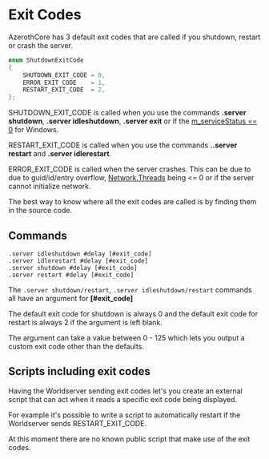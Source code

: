 # Exit Codes

AzerothCore has 3 default exit codes that are called if you shutdown, restart or crash the server.

```cpp
enum ShutdownExitCode
{
    SHUTDOWN_EXIT_CODE = 0,
    ERROR_EXIT_CODE    = 1,
    RESTART_EXIT_CODE  = 2,
};
```

SHUTDOWN_EXIT_CODE is called when you use the commands **.server shutdown**, **.server idleshutdown**, **.server exit** or if the [m_serviceStatus == 0](https://github.com/azerothcore/azerothcore-wotlk/blob/a594bf5b290e5476c61bab29809a079e93c5daa2/src/server/worldserver/Main.cpp#L575-L581) for Windows.

RESTART_EXIT_CODE is called when you use the commands **..server restart** and **.server idlerestart**.

ERROR_EXIT_CODE is called when the server crashes. This can be due to due to guid/id/entry overflow, [Network.Threads](https://github.com/azerothcore/azerothcore-wotlk/blob/a594bf5b290e5476c61bab29809a079e93c5daa2/src/server/worldserver/worldserver.conf.dist#L2909-L2913) being <= 0 or if the server cannot initialize network.

The best way to know where all the exit codes are called is by finding them in the source code.

## Commands

```
.server idleshutdown #delay [#exit_code]
.server idlerestart #delay [#exit_code]
.server shutdown #delay [#exit_code]
.server restart #delay [#exit_code]
```

The `.server shutdown/restart`, `.server idleshutdown/restart` commands all have an argument for **[#exit_code]**

The default exit code for shutdown is always 0 and the default exit code for restart is always 2 if the argument is left blank.

The argument can take a value between 0 - 125 which lets you output a custom exit code other than the defaults.

## Scripts including exit codes

Having the Worldserver sending exit codes let's you create an external script that can act when it reads a specific exit code being displayed.

For example it's possible to write a script to automatically restart if the Worldserver sends RESTART_EXIT_CODE.

At this moment there are no known public script that make use of the exit codes.

